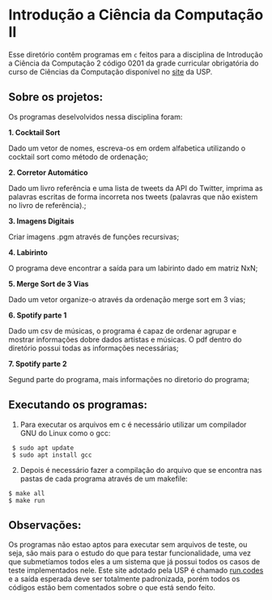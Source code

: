 # Introdução a Ciência da Computação II
Esse diretório contêm programas em `c` feitos para a disciplina de Introdução a Ciência da Computação 2 código 0201 da grade curricular obrigatória do curso de Ciências da Computação disponível no [site](https://uspdigital.usp.br/jupiterweb/) da USP.

## Sobre os projetos:

Os programas deselvolvidos nessa disciplina foram:

**1. Cocktail Sort**<p>
Dado um vetor de nomes, escreva-os em ordem alfabetica utilizando o cocktail sort como método de ordenação;

**2. Corretor Automático**<p>
Dado um livro referência e uma lista de tweets da API do Twitter, imprima as palavras escritas de forma incorreta nos tweets (palavras que não existem no livro de referência).;

**3. Imagens Digitais**<p>
Criar imagens .pgm através de funções recursivas;

**4. Labirinto**<p>
O programa deve encontrar a saída para um labirinto dado em matriz NxN;

**5. Merge Sort de 3 Vias**<p>
Dado um vetor organize-o através da ordenação merge sort em 3 vias;

**6. Spotify parte 1**<p>
Dado um csv de músicas, o programa é capaz de ordenar agrupar e mostrar informações dobre dados artistas e músicas. O pdf dentro do diretório possui todas as informações necessárias;

**7. Spotify parte 2**<p>
Segund parte do programa, mais informações no diretorio do programa;

## Executando os programas:

1. Para executar os arquivos em c é necessário utilizar um compilador GNU do Linux como o gcc:<p>
```
 $ sudo apt update
 $ sudo apt install gcc
```
2. Depois é necessário fazer a compilação do arquivo que se encontra nas pastas de cada programa através de um makefile:<p>
```
$ make all
$ make run
```

## Observações:
Os programas não estao aptos para executar sem arquivos de teste, ou seja, são mais para o estudo do que para testar funcionalidade, uma vez que submetíamos todos eles a um sistema que já possui todos os casos de teste implementados nele. Este site adotado pela USP é chamado [run.codes](http://www.runc.codes.com) e a saída esperada deve ser totalmente padronizada, porém todos
os códigos estão bem comentados sobre o que está sendo feito.
 
 
